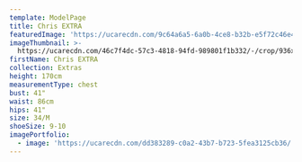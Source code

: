```yaml
---
template: ModelPage
title: Chris EXTRA
featuredImage: 'https://ucarecdn.com/9c64a6a5-6a0b-4ce8-b32b-e5f72c46e459/'
imageThumbnail: >-
  https://ucarecdn.com/46c7f4dc-57c3-4818-94fd-989801f1b332/-/crop/936x1217/138,0/-/preview/
firstName: Chris EXTRA
collection: Extras
height: 170cm
measurementType: chest
bust: 41"
waist: 86cm
hips: 41"
size: 34/M
shoeSize: 9-10
imagePortfolio:
  - image: 'https://ucarecdn.com/dd383289-c0a2-43b7-b723-5fea3125cb36/'
---
```


